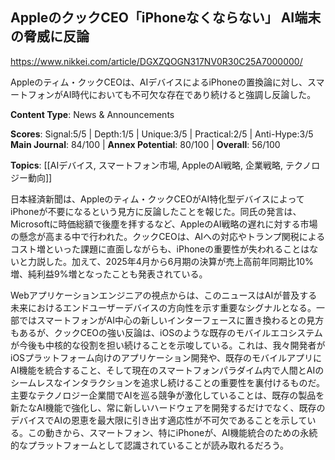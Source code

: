 ## AppleのクックCEO「iPhoneなくならない」 AI端末の脅威に反論

https://www.nikkei.com/article/DGXZQOGN317NV0R30C25A7000000/

Appleのティム・クックCEOは、AIデバイスによるiPhoneの置換論に対し、スマートフォンがAI時代においても不可欠な存在であり続けると強調し反論した。

**Content Type**: News & Announcements

**Scores**: Signal:5/5 | Depth:1/5 | Unique:3/5 | Practical:2/5 | Anti-Hype:3/5
**Main Journal**: 84/100 | **Annex Potential**: 80/100 | **Overall**: 56/100

**Topics**: [[AIデバイス, スマートフォン市場, AppleのAI戦略, 企業戦略, テクノロジー動向]]

日本経済新聞は、Appleのティム・クックCEOがAI特化型デバイスによってiPhoneが不要になるという見方に反論したことを報じた。同氏の発言は、Microsoftに時価総額で後塵を拝するなど、AppleのAI戦略の遅れに対する市場の懸念が高まる中で行われた。クックCEOは、AIへの対応やトランプ関税によるコスト増といった課題に直面しながらも、iPhoneの重要性が失われることはないと力説した。加えて、2025年4月から6月期の決算が売上高前年同期比10%増、純利益9%増となったことも発表されている。

Webアプリケーションエンジニアの視点からは、このニュースはAIが普及する未来におけるエンドユーザーデバイスの方向性を示す重要なシグナルとなる。一部ではスマートフォンがAI中心の新しいインターフェースに置き換わるとの見方もあるが、クックCEOの強い反論は、iOSのような既存のモバイルエコシステムが今後も中核的な役割を担い続けることを示唆している。これは、我々開発者がiOSプラットフォーム向けのアプリケーション開発や、既存のモバイルアプリにAI機能を統合すること、そして現在のスマートフォンパラダイム内で人間とAIのシームレスなインタラクションを追求し続けることの重要性を裏付けるものだ。主要なテクノロジー企業間でAIを巡る競争が激化していることは、既存の製品を新たなAI機能で強化し、常に新しいハードウェアを開発するだけでなく、既存のデバイスでAIの恩恵を最大限に引き出す適応性が不可欠であることを示している。この動きから、スマートフォン、特にiPhoneが、AI機能統合のための永続的なプラットフォームとして認識されていることが読み取れるだろう。